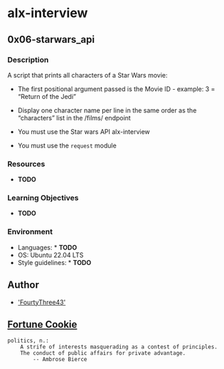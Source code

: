 # alx-interview

## 0x06-starwars_api

### Description

A script that prints all characters of a Star Wars movie:

- The first positional argument passed is the Movie ID - example: 3 = “Return of the Jedi”	
- Display one character name per line in the same order as the “characters” list in the /films/ endpoint
	
- You must use the Star wars API alx-interview
- You must use the ``request`` module

### Resources

* **TODO**

### Learning Objectives

* **TODO**

### Environment

* Languages: * **TODO**
* OS: Ubuntu 22.04 LTS
* Style guidelines: * **TODO**


## Author

* ['FourtyThree43'](https://www.github.com/'FourtyThree43'/alx-interview/0x06-starwars_api)

## [Fortune Cookie](http://yerkee.com/)

```
politics, n.:
	A strife of interests masquerading as a contest of principles.
	The conduct of public affairs for private advantage.
		-- Ambrose Bierce
```
